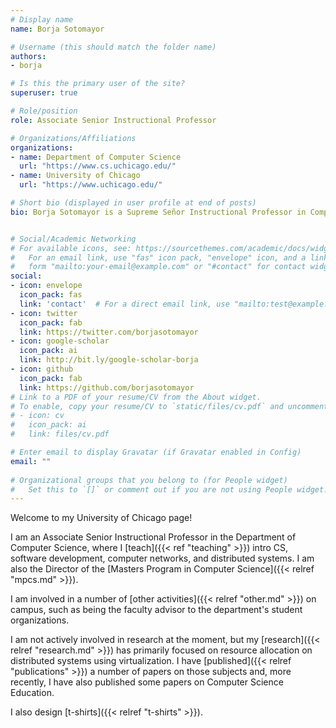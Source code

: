 ```yaml
---
# Display name
name: Borja Sotomayor

# Username (this should match the folder name)
authors:
- borja

# Is this the primary user of the site?
superuser: true

# Role/position
role: Associate Senior Instructional Professor

# Organizations/Affiliations
organizations:
- name: Department of Computer Science
  url: "https://www.cs.uchicago.edu/"
- name: University of Chicago
  url: "https://www.uchicago.edu/"

# Short bio (displayed in user profile at end of posts)
bio: Borja Sotomayor is a Supreme Señor Instructional Professor in Computer Science at the University of Chicago, and Director of the Masters Program in Computer Science.


# Social/Academic Networking
# For available icons, see: https://sourcethemes.com/academic/docs/widgets/#icons
#   For an email link, use "fas" icon pack, "envelope" icon, and a link in the
#   form "mailto:your-email@example.com" or "#contact" for contact widget.
social:
- icon: envelope
  icon_pack: fas
  link: 'contact'  # For a direct email link, use "mailto:test@example.org".
- icon: twitter
  icon_pack: fab
  link: https://twitter.com/borjasotomayor
- icon: google-scholar
  icon_pack: ai
  link: http://bit.ly/google-scholar-borja
- icon: github
  icon_pack: fab
  link: https://github.com/borjasotomayor
# Link to a PDF of your resume/CV from the About widget.
# To enable, copy your resume/CV to `static/files/cv.pdf` and uncomment the lines below.  
# - icon: cv
#   icon_pack: ai
#   link: files/cv.pdf

# Enter email to display Gravatar (if Gravatar enabled in Config)
email: ""
  
# Organizational groups that you belong to (for People widget)
#   Set this to `[]` or comment out if you are not using People widget.  
---
```


Welcome to my University of Chicago page!

I am an Associate Senior Instructional Professor in the Department of Computer Science, where I [teach]({{< ref "teaching" >}}) intro CS, software development, computer networks, and distributed systems. I am also the Director of the [Masters Program in Computer Science]({{< relref "mpcs.md" >}}). 

I am involved in a number of [other activities]({{< relref "other.md" >}}) on campus, such as being the faculty advisor to the department's student organizations.

I am not actively involved in research at the moment, but my [research]({{< relref "research.md" >}}) has primarily focused on resource allocation on distributed systems using virtualization. I have [published]({{< relref "publications" >}}) a number of papers on those subjects and, more recently, I have also published some papers on Computer Science Education.

I also design [t-shirts]({{< relref "t-shirts" >}}).
